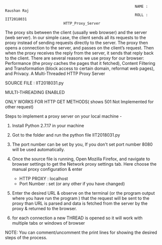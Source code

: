 
                                                                NAME : Raushan Raj
                                                                ROLL : IIT2018031
                               HTTP_Proxy_Server
   The proxy sits between the client (usually web browser) and the server (web server).
   In our simple case, the client sends all its requests to the proxy instead of sending 
   requests directly to the server. The proxy then opens a connection to the server, and 
   passes on the client’s request. Then when the proxy receives the reply from the server, 
   it sends that reply back to the client. There are several reasons we use proxy for our 
   browser: Performance (the proxy caches the pages that it fetched), Content Filtering 
   and Transformation (block access to certain domain, reformat web pages), and Privacy.
   A Multi-Threaded HTTP Proxy Server 


   SOURCE FILE : IIT2018031.py

   MULTI-THREADING ENABLED

   ONLY WORKS FOR HTTP GET METHODS( shows 501 Not Implemented for other request)

   Steps to implement a proxy server on your local machine - 

   1) Install Python 2.7.17 in your machine

   2) Got to the folder and run the python file IIT2018031.py

   3) The port number  can be set by you, If you don't set port number 8080 will be used automatically.

   4) Once the source file is running, Open Mozilla Firefox, and navigate to browser settings to get the Network proxy settings tab.  Here choose the manual proxy configuration       & enter

         - HTTP PROXY : localhost
         - Port Number : set (or any other if you have changed)

   5) Enter the desired URL & observe on the terminal (or the program output where you have run the program ) that the request will be sent to the proxy than URL is parsed and         data is fetched  from the server by the proxy & returned to the  browser.

   6) for each connection a new THREAD is opened so it will work with multiple tabs or windows of browser



   NOTE: You can comment/uncomment the print lines for showing the desired steps of the process.



